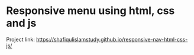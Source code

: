 # Responsive menu using html, css and js
Project link:
https://shafiqulislamstudy.github.io/responsive-nav-html-css-js/